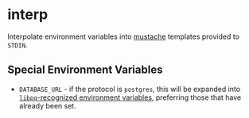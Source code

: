 # interp

Interpolate environment variables into [mustache](http://mustache.github.io/)
templates provided to `STDIN`.

## Special Environment Variables

* `DATABASE_URL` - if the protocol is `postgres`, this will be expanded into
  [`libpq`-recognized environment
  variables](http://www.postgresql.org/docs/9.3/interactive/libpq-envars.html),
  preferring those that have already been set.
